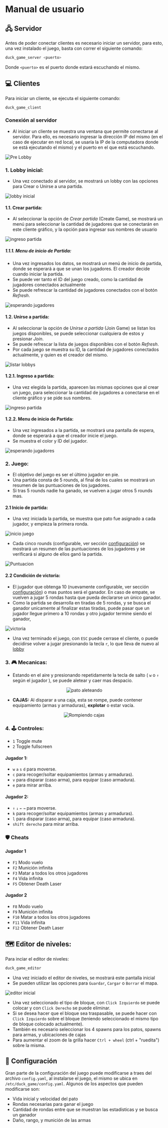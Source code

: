 # Manual de usuario

## 🖧 Servidor

Antes de poder conectar clientes es necesario iniciar un servidor, para esto, una vez instalado el juego, basta con correr el siguiente comando:
```bash
duck_game_server <puerto>
```

Donde `<puerto>` es el puerto donde estará escuchando el mismo.

## 💻 Clientes

Para iniciar un cliente, se ejecuta el siguiente comando:

```bash
duck_game_client
```

### **Conexión al servidor**

- Al iniciar un cliente se muestra una ventana que permite conectarse al servidor. Para ello, es necesario ingresar la dirección IP del mismo (en el caso de ejecutar en red local, se usaría la IP de la computadora donde se está ejecutando el mismo) y el puerto en el que está escuchando.

![Pre Lobby](images/manual-usuario/pre-lobby.png)

### 1. **Lobby inicial:**

- Una vez conectado al servidor, se mostrará un lobby con las opciones para Crear o Unirse a una partida.

![lobby inicial](images/manual-usuario/lobby_inicial.png)

#### 1.1. **Crear partida:**

- Al seleccionar la opción de *Crear partida* (Create Game), se mostrará un menú para seleccionar la cantidad de jugadores que se conectarán en este cliente gráfico, y la opción para ingresar sus nombres de usuario

![ingreso partida](images/manual-usuario/ingreso-partida.png)

##### 1.1.1. **Menu de inicio de Partida:**

- Una vez ingresados los datos, se mostrará un menú de inicio de partida, donde se esperará a que se unan los jugadores.
 El creador decide cuando iniciar la partida.
- Se puede ver tanto el ID del juego creado, como la cantidad de jugadores conectados actualmente
- Se puede refrescar la cantidad de jugadores conectados con el botón *Refresh*.

![esperando jugadores](images/manual-usuario/lobby-creador.png)

#### 1.2. **Unirse a partida:**

- Al seleccionar la opción de *Unirse a partida* (Join Game) se listan los juegos disponibles, se puede seleccionar cualquiera de estos y presionar *Join*.
- Se puede refrescar la lista de juegos disponibles con el botón *Refresh*.
- Por cada juego se muestra su ID, la cantidad de jugadores conectados actualmente, y quien es el creador del mismo.

![listar lobbys](images/manual-usuario/lobby-join.png)

#### 1.2.1. **Ingreso a partida:**

- Una vez elegida la partida, aparecen las mismas opciones que al crear un juego, para seleccionar la cantidad de jugadores a conectarse en el cliente gráfico y se pide sus nombres.

![ingreso partida](images/manual-usuario/unirse-partida.png)

#### 1.2.2. **Menu de inicio de Partida:**

- Una vez ingresados a la partida, se mostrará una pantalla de espera, donde se esperará a que el creador inicie el juego.
- Se muestra el color y ID del jugador.

![esperando jugadores](images/manual-usuario/esperando-jugadores.png)

### 2. **Juego:**

- El objetivo del juego es ser el último jugador en pie.
- Una partida consta de 5 rounds, al final de los cuales se mostrará un resumen de las puntuaciones de los jugadores.
- Si tras 5 rounds nadie ha ganado, se vuelven a jugar otros 5 rounds mas.

#### 2.1 **Inicio de partida:**

- Una vez iniciada la partida, se muestra que pato fue asignado a cada jugador, y empieza la primera ronda.

![inicio juego](images/manual-usuario/inicio-juego.png)

- Cada cinco rounds (configurable, ver sección [configuración](#-configuración)) se mostrará un resumen de las puntuaciones de los jugadores y se verificará si alguno de ellos ganó la partida.

![Puntuacion](images/manual-usuario/puntuaciones-media.png)

#### 2.2 **Condición de victoria:**

- El jugador que obtenga 10 (nuevamente configurable, ver sección [configuración](#-configuración)) o mas puntos será el ganador. En caso de empate, se vuelven a jugar 5 rondas hasta que pueda declararse un único ganador.
- Como la partida se desarrolla en tiradas de 5 rondas, y se busca el ganador unicamente al finalizar estas tiradas, puede pasar que un jugador llegue primero a 10 rondas y otro jugador termine siendo el ganador, 

![victoria](images/manual-usuario/victoria.png)

- Una vez terminado el juego, con `ESC` puede cerrase el cliente, o puede decidirse volver a jugar presionando la tecla `r`, lo que lleva de nuevo al [lobby](#1-lobby-inicial)

### 3. 🎮 **Mecanicas:**
- Estando en el aire y presionando repetidamente la tecla de salto ( `w` o `↑` según el jugador ), se puede aletear y caer mas despacio.

<p align="center">
  <img src="./images/manual-usuario/aleteando.gif" alt="pato aleteando" />
</p>

- **CAJAS:** Al disparar a una caja, esta se rompe, puede contener equipamiento (armas y armaduras), **explotar** o estar vacía.

<p align="center">
  <img src="./images/manual-usuario/cajas.gif" alt="Rompiendo cajas" />
</p>

### 4. 🕹️ **Controles:**

- `1` Toggle mute
- `2` Toggle fullscreen

#### Jugador 1:
- `w` `a` `s` `d` para moverse.
- `c` para recoger/soltar equipamientos (armas y armaduras).
- `v` para disparar (caso arma), para equipar (caso armadura).
- `e` para mirar arriba.

#### Jugador 2:
- `↑` `↓` `←` `→` para moverse.
- `k` para recoger/soltar equipamientos (armas y armaduras).
- `l` para disparar (caso arma), para equipar (caso armadura).
- `shift derecho` para mirar arriba.

### 🛡️ Cheats
#### Jugador 1
- `F1` Modo vuelo
- `F2` Munición infinita
- `F3` Matar a todos los otros jugadores
- `F4` Vida infinita
- `F5` Obtener Death Laser

#### Jugador 2
- `F8` Modo vuelo
- `F9` Munición infinita
- `F10` Matar a todos los otros jugadores
- `F11` Vida infinita
- `F12` Obtener Death Laser

## 🗺️️️️️️ **Editor de niveles:**

Para inciar el editor de niveles:

```bash
duck_game_editor
```

- Una vez iniciado el editor de niveles, se mostrará este pantalla inicial
- Se pueden utilizar las opciones para `Guardar`, `Cargar` o `Borrar` el mapa.

![editor inicial](images/manual-usuario/inicial-editor.png)

- Una vez seleccionado el tipo de bloque, con `Click Izquierdo` se puede colocar y con `Click Derecho` se puede eliminar.
- Si se desea hacer que el bloque sea traspasable, se puede hacer con `Click Izquierdo` sobre el bloque (teniendo seleccionado el mismo tipo de bloque colocado actualmente).
- También es necesario seleccionar los 4 spawns para los patos, spawns para armas, y ubicaciones de cajas
- Para aumentar el zoom de la grilla hacer `Ctrl + wheel` (ctrl + "ruedita") sobre la misma. 

## 🔧 **Configuración**

Gran parte de la configuración del juego puede modificarse a traes del archivo `config.yaml`, al instalarse el juego, el mismo se ubica en `/etc/duck_game/config.yaml`.
Algunos de los aspectos que pueden modificarse son:
- Vida inicial y velocidad del pato
- Rondas necesarias para ganar el juego
- Cantidad de rondas entre que se muestran las estadísticas y se busca un ganador
- Daño, rango, y munición de las armas